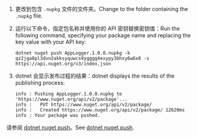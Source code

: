 1. <span data-ttu-id="113b0-101">更改到包含 `.nupkg` 文件的文件夹。</span><span class="sxs-lookup"><span data-stu-id="113b0-101">Change to the folder containing the `.nupkg` file.</span></span>

1. <span data-ttu-id="113b0-102">运行以下命令，指定包名称并使用你的 API 密钥替换密钥值：</span><span class="sxs-lookup"><span data-stu-id="113b0-102">Run the following command, specifying your package name and replacing the key value with your API key:</span></span>

    ```cli
    dotnet nuget push AppLogger.1.0.0.nupkg -k qz2jga8pl3dvn2akksyquwcs9ygggg4exypy3bhxy6w6x6 -s https://api.nuget.org/v3/index.json
    ```

1. <span data-ttu-id="113b0-103">dotnet 会显示发布过程的结果：</span><span class="sxs-lookup"><span data-stu-id="113b0-103">dotnet displays the results of the publishing process:</span></span>

    ```output
    info : Pushing AppLogger.1.0.0.nupkg to 'https://www.nuget.org/api/v2/package'...
    info :   PUT https://www.nuget.org/api/v2/package/
    info :   Created https://www.nuget.org/api/v2/package/ 12620ms
    info : Your package was pushed.
    ```

<span data-ttu-id="113b0-104">请参阅 [dotnet nuget push](/dotnet/core/tools/dotnet-nuget-push)。</span><span class="sxs-lookup"><span data-stu-id="113b0-104">See [dotnet nuget push](/dotnet/core/tools/dotnet-nuget-push).</span></span>